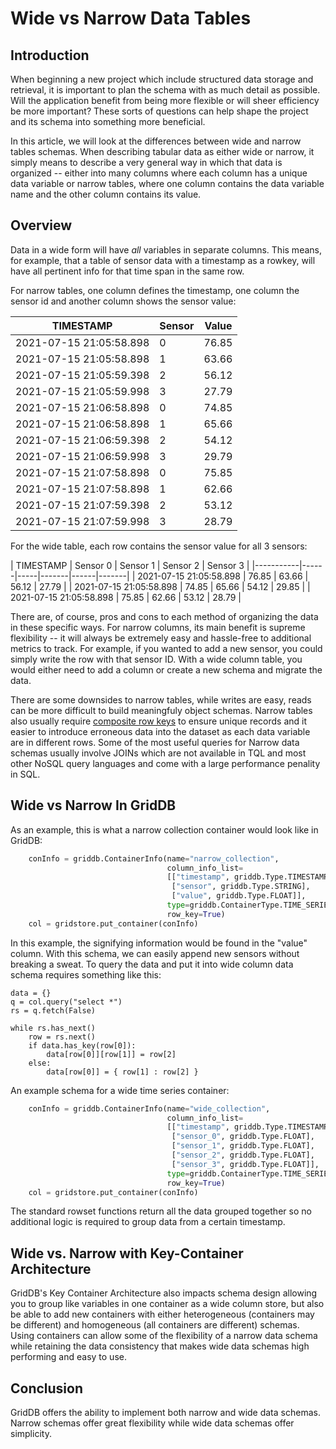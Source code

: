 # Wide vs Narrow Data Tables

## Introduction

When beginning a new project which include structured data storage and retrieval, it is important to plan the schema with as much detail as possible. Will the application benefit from being more flexible or will sheer efficiency be more important? These sorts of questions can help shape the project and its schema into something more beneficial.

In this article, we will look at the differences between wide and narrow tables schemas. When describing tabular data as either wide or narrow, it simply means to describe a very general way in which that data is organized -- either into many columns where each column has a unique data variable or narrow tables, where one column contains the data variable name and the other column contains its value.

## Overview

Data in a wide form will have *all* variables in separate columns. This means, for example, that a table of sensor data with a timestamp as a rowkey, will have all pertinent info for that time span in the same row.

For narrow tables, one column defines the timestamp, one column the sensor id and another column shows the sensor value:

 | TIMESTAMP               | Sensor | Value  |
|-------------------------|-----------| ------|
| 2021-07-15 21:05:58.898 | 0         | 76.85 |
| 2021-07-15 21:05:58.898 | 1         | 63.66 |
| 2021-07-15 21:05:59.398 | 2         | 56.12 |
| 2021-07-15 21:05:59.998 | 3         |  27.79 |
| 2021-07-15 21:06:58.898 | 0         | 74.85 |
| 2021-07-15 21:06:58.898 | 1         | 65.66 |
| 2021-07-15 21:06:59.398 | 2         | 54.12 |
| 2021-07-15 21:06:59.998 | 3         |  29.79 |
| 2021-07-15 21:07:58.898 | 0         | 75.85 |
| 2021-07-15 21:07:58.898 | 1         | 62.66 |
| 2021-07-15 21:07:59.398 | 2         | 53.12 |
| 2021-07-15 21:07:59.998 | 3         |  28.79 |


For the wide table, each row contains the sensor value for all 3 sensors:

| TIMESTAMP | Sensor 0 | Sensor 1 | Sensor 2 | Sensor 3 | 
|-----------|------|-----|-------|------|-------|
| 2021-07-15 21:05:58.898 | 76.85 | 63.66 | 56.12 | 27.79 |
| 2021-07-15 21:05:58.898 | 74.85 | 65.66 | 54.12 | 29.85 |
| 2021-07-15 21:05:58.898 | 75.85 | 62.66 | 53.12 | 28.79 |

There are, of course, pros and cons to each method of organizing the data in these specific ways. For narrow columns, its main benefit is supreme flexibility -- it will always be extremely easy and hassle-free to additional metrics to track. For example, if you wanted to add a new sensor, you could simply write the row with that sensor ID. With a wide column table, you would either need to add a column or create a new schema and migrate the data. 

There are some downsides to narrow tables, while writes are easy, reads can be more difficult to build meaningfuly object schemas. Narrow tables also usually require [composite row keys](https://griddb.net/en/blog/composite-row-keys-and-griddb/) to ensure unique records and it easier to introduce erroneous data into the dataset as each data variable are in different rows. Some of the most useful queries for Narrow data schemas usually involve JOINs which are not available in TQL and most other NoSQL query languages and come with a large performance penality in SQL.

## Wide vs Narrow In GridDB

As an example, this is what a narrow collection container would look like in GridDB:

```python
    conInfo = griddb.ContainerInfo(name="narrow_collection",
                                   column_info_list=
                                   [["timestamp", griddb.Type.TIMESTAMP],
                                    ["sensor", griddb.Type.STRING],
                                    ["value", griddb.Type.FLOAT]],
                                   type=griddb.ContainerType.TIME_SERIES,
                                   row_key=True)
    col = gridstore.put_container(conInfo)
```

In this example, the signifying information would be found in the "value" column. With this schema, we can easily append new sensors without breaking a sweat. To query the data and put it into wide column data schema requires something like this:

```
data = {}
q = col.query("select *") 
rs = q.fetch(False)

while rs.has_next()
    row = rs.next()
    if data.has_key(row[0]):
        data[row[0]][row[1]] = row[2]
    else:
        data[row[0]] = { row[1] : row[2] }

```

An example schema for a wide time series container: 

```python
    conInfo = griddb.ContainerInfo(name="wide_collection",
                                   column_info_list=
                                   [["timestamp", griddb.Type.TIMESTAMP],
                                    ["sensor_0", griddb.Type.FLOAT],
                                    ["sensor_1", griddb.Type.FLOAT],
                                    ["sensor_2", griddb.Type.FLOAT],
                                    ["sensor_3", griddb.Type.FLOAT]],
                                   type=griddb.ContainerType.TIME_SERIES,
                                   row_key=True)
    col = gridstore.put_container(conInfo)
```

The standard rowset functions return all the data grouped together so no additional logic is required to group data from a certain timestamp.

## Wide vs. Narrow with Key-Container Architecture

GridDB's Key Container Architecture also impacts schema design allowing you to group like variables in one container as a wide column store, but also be able to add new containers with either heterogeneous (containers may be different) and homogeneous (all containers are different) schemas. Using containers can allow some of the flexibility of a narrow data schema while retaining the data consistency that makes wide data schemas high performing and easy to use.

## Conclusion

GridDB offers the ability to implement both narrow and wide data schemas. Narrow schemas offer great flexibility while wide data schemas offer simplicity.
